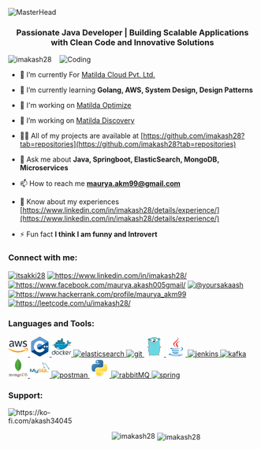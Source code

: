 ![MasterHead](https://media.licdn.com/dms/image/D5616AQEAPuFywpLfSA/profile-displaybackgroundimage-shrink_350_1400/0/1713162086801?e=1722470400&v=beta&t=LSytxNQzLq2VN-fcB8Ign7UyVyxPPScyqamrYlri6Jg)
<h3 align="center">Passionate Java Developer | Building Scalable Applications with Clean Code and Innovative Solutions</h3>
<img align="right" alt="Coding" width="400" src="https://media.licdn.com/dms/image/D5603AQG_k06Y87Qk4w/profile-displayphoto-shrink_400_400/0/1716032694303?e=1722470400&v=beta&t=vuLa6dbfZQsnUJPFVxh0ecpevPfnv-80y6T1y9kwkYc"

<p align="left"> <img src="https://komarev.com/ghpvc/?username=imakash28&label=Profile%20views&color=0e75b6&style=flat" alt="imakash28" /> </p>

- 🔭 I’m currently For [Matilda Cloud Pvt. Ltd.](https://www.matildacloud.com)

- 🌱 I’m currently learning **Golang, AWS, System Design, Design Patterns**

- 👯 I'm working on [Matilda Optimize](https://www.matildacloud.com/matilda-optimize/)

- 🤝 I’m working on [Matilda Discovery](https://www.matildacloud.com/matilda-discover/)

- 👨‍💻 All of my projects are available at [https://github.com/imakash28?tab=repositories](https://github.com/imakash28?tab=repositories)

- 💬 Ask me about **Java, Springboot, ElasticSearch, MongoDB, Microservices**

- 📫 How to reach me **maurya.akm99@gmail.com**

- 📄 Know about my experiences [https://www.linkedin.com/in/imakash28/details/experience/](https://www.linkedin.com/in/imakash28/details/experience/)

- ⚡ Fun fact **I think I am funny and Introvert**

<h3 align="left">Connect with me:</h3>
<p align="left">
<a href="https://twitter.com/itsakki28" target="blank"><img align="center" src="https://raw.githubusercontent.com/rahuldkjain/github-profile-readme-generator/master/src/images/icons/Social/twitter.svg" alt="itsakki28" height="30" width="40" /></a>
<a href="https://linkedin.com/in/https://www.linkedin.com/in/imakash28/" target="blank"><img align="center" src="https://raw.githubusercontent.com/rahuldkjain/github-profile-readme-generator/master/src/images/icons/Social/linked-in-alt.svg" alt="https://www.linkedin.com/in/imakash28/" height="30" width="40" /></a>
<a href="https://fb.com/https://www.facebook.com/maurya.akash005gmail/" target="blank"><img align="center" src="https://raw.githubusercontent.com/rahuldkjain/github-profile-readme-generator/master/src/images/icons/Social/facebook.svg" alt="https://www.facebook.com/maurya.akash005gmail/" height="30" width="40" /></a>
<a href="https://instagram.com/@yoursakaash" target="blank"><img align="center" src="https://raw.githubusercontent.com/rahuldkjain/github-profile-readme-generator/master/src/images/icons/Social/instagram.svg" alt="@yoursakaash" height="30" width="40" /></a>
<a href="https://www.hackerrank.com/https://www.hackerrank.com/profile/maurya_akm99" target="blank"><img align="center" src="https://raw.githubusercontent.com/rahuldkjain/github-profile-readme-generator/master/src/images/icons/Social/hackerrank.svg" alt="https://www.hackerrank.com/profile/maurya_akm99" height="30" width="40" /></a>
<a href="https://www.leetcode.com/https://leetcode.com/u/imakash28/" target="blank"><img align="center" src="https://raw.githubusercontent.com/rahuldkjain/github-profile-readme-generator/master/src/images/icons/Social/leet-code.svg" alt="https://leetcode.com/u/imakash28/" height="30" width="40" /></a>
</p>

<h3 align="left">Languages and Tools:</h3>
<p align="left"> <a href="https://aws.amazon.com" target="_blank" rel="noreferrer"> <img src="https://raw.githubusercontent.com/devicons/devicon/master/icons/amazonwebservices/amazonwebservices-original-wordmark.svg" alt="aws" width="40" height="40"/> </a> <a href="https://www.w3schools.com/cpp/" target="_blank" rel="noreferrer"> <img src="https://raw.githubusercontent.com/devicons/devicon/master/icons/cplusplus/cplusplus-original.svg" alt="cplusplus" width="40" height="40"/> </a> <a href="https://www.docker.com/" target="_blank" rel="noreferrer"> <img src="https://raw.githubusercontent.com/devicons/devicon/master/icons/docker/docker-original-wordmark.svg" alt="docker" width="40" height="40"/> </a> <a href="https://www.elastic.co" target="_blank" rel="noreferrer"> <img src="https://www.vectorlogo.zone/logos/elastic/elastic-icon.svg" alt="elasticsearch" width="40" height="40"/> </a> <a href="https://git-scm.com/" target="_blank" rel="noreferrer"> <img src="https://www.vectorlogo.zone/logos/git-scm/git-scm-icon.svg" alt="git" width="40" height="40"/> </a> <a href="https://golang.org" target="_blank" rel="noreferrer"> <img src="https://raw.githubusercontent.com/devicons/devicon/master/icons/go/go-original.svg" alt="go" width="40" height="40"/> </a> <a href="https://www.java.com" target="_blank" rel="noreferrer"> <img src="https://raw.githubusercontent.com/devicons/devicon/master/icons/java/java-original.svg" alt="java" width="40" height="40"/> </a> <a href="https://www.jenkins.io" target="_blank" rel="noreferrer"> <img src="https://www.vectorlogo.zone/logos/jenkins/jenkins-icon.svg" alt="jenkins" width="40" height="40"/> </a> <a href="https://kafka.apache.org/" target="_blank" rel="noreferrer"> <img src="https://www.vectorlogo.zone/logos/apache_kafka/apache_kafka-icon.svg" alt="kafka" width="40" height="40"/> </a> <a href="https://www.mongodb.com/" target="_blank" rel="noreferrer"> <img src="https://raw.githubusercontent.com/devicons/devicon/master/icons/mongodb/mongodb-original-wordmark.svg" alt="mongodb" width="40" height="40"/> </a> <a href="https://www.mysql.com/" target="_blank" rel="noreferrer"> <img src="https://raw.githubusercontent.com/devicons/devicon/master/icons/mysql/mysql-original-wordmark.svg" alt="mysql" width="40" height="40"/> </a> <a href="https://postman.com" target="_blank" rel="noreferrer"> <img src="https://www.vectorlogo.zone/logos/getpostman/getpostman-icon.svg" alt="postman" width="40" height="40"/> </a> <a href="https://www.python.org" target="_blank" rel="noreferrer"> <img src="https://raw.githubusercontent.com/devicons/devicon/master/icons/python/python-original.svg" alt="python" width="40" height="40"/> </a> <a href="https://www.rabbitmq.com" target="_blank" rel="noreferrer"> <img src="https://www.vectorlogo.zone/logos/rabbitmq/rabbitmq-icon.svg" alt="rabbitMQ" width="40" height="40"/> </a> <a href="https://spring.io/" target="_blank" rel="noreferrer"> <img src="https://www.vectorlogo.zone/logos/springio/springio-icon.svg" alt="spring" width="40" height="40"/> </a> </p>

<h3 align="left">Support:</h3>
<p><a href="https://www.buymeacoffee.com/https://ko-fi.com/akash34045"> <img align="left" src="https://cdn.buymeacoffee.com/buttons/v2/default-yellow.png" height="50" width="210" alt="https://ko-fi.com/akash34045" /></a></p><br><br>

<p><img align="left" src="https://github-readme-stats.vercel.app/api/top-langs?username=imakash28&show_icons=true&locale=en&layout=compact" alt="imakash28" /></p>

<p>&nbsp;<img align="center" src="https://github-readme-stats.vercel.app/api?username=imakash28&show_icons=true&locale=en" alt="imakash28" /></p>
